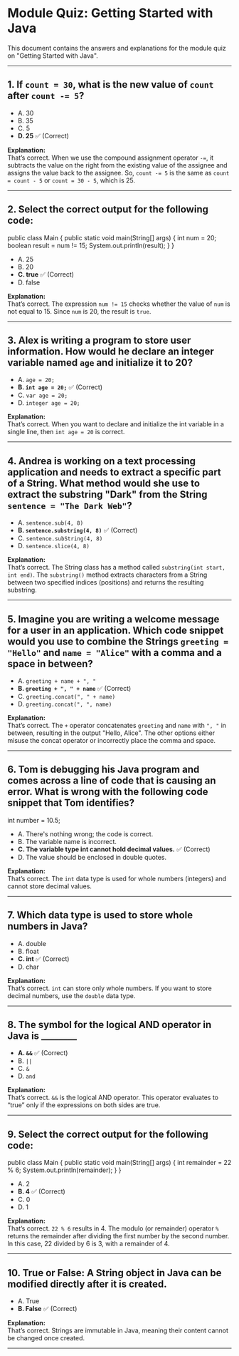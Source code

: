 # Module Quiz: Getting Started with Java

This document contains the answers and explanations for the module quiz on "Getting Started with Java".

---

## 1. If `count = 30`, what is the new value of `count` after `count -= 5`?

- A. 30  
- B. 35  
- C. 5  
- **D. 25** ✅ (Correct)

**Explanation:**  
That’s correct. When we use the compound assignment operator `-=`, it subtracts the value on the right from the existing value of the assignee and assigns the value back to the assignee. So, `count -= 5` is the same as `count = count - 5` or `count = 30 - 5`, which is 25.

---

## 2. Select the correct output for the following code:

public class Main {
    public static void main(String[] args) {
        int num = 20;
        boolean result = num != 15;
        System.out.println(result);
    }
}


- A. 25  
- B. 20  
- **C. true** ✅ (Correct)  
- D. false

**Explanation:**  
That’s correct. The expression `num != 15` checks whether the value of `num` is not equal to 15. Since `num` is 20, the result is `true`.

---

## 3. Alex is writing a program to store user information. How would he declare an integer variable named `age` and initialize it to 20?

- A. `age = 20;`  
- **B. `int age = 20;`** ✅ (Correct)  
- C. `var age = 20;`  
- D. `integer age = 20;`

**Explanation:**  
That’s correct. When you want to declare and initialize the int variable in a single line, then `int age = 20` is correct.

---

## 4. Andrea is working on a text processing application and needs to extract a specific part of a String. What method would she use to extract the substring "Dark" from the String `sentence = "The Dark Web"`?

- A. `sentence.sub(4, 8)`  
- **B. `sentence.substring(4, 8)`** ✅ (Correct)  
- C. `sentence.subString(4, 8)`  
- D. `sentence.slice(4, 8)`

**Explanation:**  
That’s correct. The String class has a method called `substring(int start, int end)`. The `substring()` method extracts characters from a String between two specified indices (positions) and returns the resulting substring.

---

## 5. Imagine you are writing a welcome message for a user in an application. Which code snippet would you use to combine the Strings `greeting = "Hello"` and `name = "Alice"` with a comma and a space in between?

- A. `greeting + name + ", "`  
- **B. `greeting + ", " + name`** ✅ (Correct)  
- C. `greeting.concat(", " + name)`  
- D. `greeting.concat(", ", name)`

**Explanation:**  
That’s correct. The `+` operator concatenates `greeting` and `name` with `", "` in between, resulting in the output "Hello, Alice". The other options either misuse the concat operator or incorrectly place the comma and space.

---

## 6. Tom is debugging his Java program and comes across a line of code that is causing an error. What is wrong with the following code snippet that Tom identifies?

int number = 10.5;


- A. There's nothing wrong; the code is correct.  
- B. The variable name is incorrect.  
- **C. The variable type int cannot hold decimal values.** ✅ (Correct)  
- D. The value should be enclosed in double quotes.

**Explanation:**  
That’s correct. The `int` data type is used for whole numbers (integers) and cannot store decimal values.

---

## 7. Which data type is used to store whole numbers in Java?

- A. double  
- B. float  
- **C. int** ✅ (Correct)  
- D. char

**Explanation:**  
That’s correct. `int` can store only whole numbers. If you want to store decimal numbers, use the `double` data type.

---

## 8. The symbol for the logical AND operator in Java is ________

- **A. `&&`** ✅ (Correct)  
- B. `||`  
- C. `&`  
- D. `and`

**Explanation:**  
That’s correct. `&&` is the logical AND operator. This operator evaluates to “true” only if the expressions on both sides are true.

---

## 9. Select the correct output for the following code:

public class Main {
    public static void main(String[] args) {
        int remainder = 22 % 6;
        System.out.println(remainder);
    }
}


- A. 2  
- **B. 4** ✅ (Correct)  
- C. 0  
- D. 1

**Explanation:**  
That’s correct. `22 % 6` results in 4. The modulo (or remainder) operator `%` returns the remainder after dividing the first number by the second number. In this case, 22 divided by 6 is 3, with a remainder of 4.

---

## 10. True or False: A String object in Java can be modified directly after it is created.

- A. True  
- **B. False** ✅ (Correct)

**Explanation:**  
That’s correct. Strings are immutable in Java, meaning their content cannot be changed once created.

---
